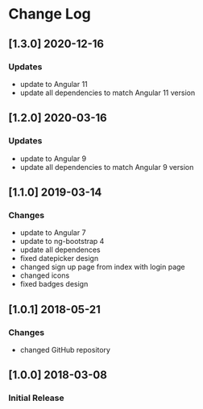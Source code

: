 # Change Log

## [1.3.0] 2020-12-16

### Updates

- update to Angular 11
- update all dependencies to match Angular 11 version

## [1.2.0] 2020-03-16

### Updates

- update to Angular 9
- update all dependencies to match Angular 9 version

## [1.1.0] 2019-03-14

### Changes

- update to Angular 7
- update to ng-bootstrap 4
- update all dependences
- fixed datepicker design
- changed sign up page from index with login page
- changed icons
- fixed badges design

## [1.0.1] 2018-05-21

### Changes

- changed GitHub repository

## [1.0.0] 2018-03-08

### Initial Release
